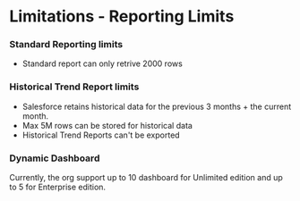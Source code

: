 # Limitations - Reporting Limits

### Standard Reporting limits
- Standard report can only retrive 2000 rows

### Historical Trend Report limits
- Salesforce retains historical data for the previous 3 months + the current month.
- Max 5M rows can be stored for historical data
- Historical Trend Reports can't be exported

### Dynamic Dashboard
Currently, the org support up to 10 dashboard for Unlimited edition and up to 5 for Enterprise edition.




